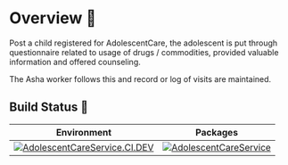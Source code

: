 # Overview 📝

Post a child registered for AdolescentCare, the adolescent is put through questionnaire related to usage of drugs / commodities, provided valuable information  and offered counseling.  

The Asha worker follows this and record or log of visits are maintained.

## Build Status 🚦

| Environment | Packages|
|------|-------|
|[![AdolescentCareService.CI.DEV](https://github.com/SampoornaSwarajFoundation/PHC_Microservice_AdolescentCareService/actions/workflows/adolescentcare-svc-dev.yml/badge.svg)](https://github.com/SampoornaSwarajFoundation/PHC_Microservice_AdolescentCareService/actions/workflows/adolescentcare-svc-dev.yml)| [![AdolescentCareService](https://img.shields.io/badge/docker-adolescentcareservice-blue?logo=Docker&logoColor=white)](https://github.com/SampoornaSwarajFoundation/PHC_Microservice_AdolescentCareService/pkgs/container/adolescentcareservice)|



